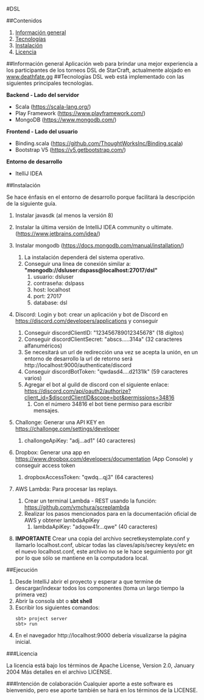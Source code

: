 #DSL


##Contenidos

1. [Información general](#Información-general)
2. [Tecnologías](#Tecnologías)
3. [Instalación](#Instalación)
4. [Licencia](#Licencia)

##Información general
Aplicación web para brindar una mejor experiencia a los participantes de los torneos DSL de StarCraft, actualmente alojado en
www.deathfate.gg
##Tecnologías
DSL web está implementado con las siguientes principales tecnologías.

**Backend - Lado del servidor**

*   Scala (https://scala-lang.org/)
*   Play Framework (https://www.playframework.com/)
*   MongoDB (https://www.mongodb.com/)

**Frontend - Lado del usuario**

*   Binding.scala (https://github.com/ThoughtWorksInc/Binding.scala)
*   Bootstrap V5 (https://v5.getbootstrap.com/)

**Entorno de desarrollo**
*   ItelliJ IDEA

##Instalación

Se hace énfasis en el entorno de desarrollo porque facilitará la descripción de la siguiente guía.


1.  Instalar javasdk (al menos la versión 8)
2.  Instalar la última versión de IntelliJ IDEA community o ultimate. (https://www.jetbrains.com/idea/)
3.  Instalar mongodb (https://docs.mongodb.com/manual/installation/)
    1. La instalación dependerá del sistema operativo.
    2. Conseguir una línea de conexión similar a: **"mongodb://dsluser:dspass@localhost:27017/dsl"**
        1. usuario: dsluser
        2. contraseña: dslpass
        3. host: localhost
        4. port: 27017
        5. database: dsl                
4.  Discord: Login y bot: crear un aplicación y bot de Discord en https://discord.com/developers/applications y conseguir
    1.  Conseguir discordClientID: "123456789012345678" (18 dígitos)
    2.  Conseguir discordClientSecret: "abscs.....314a" (32 caracteres alfanuméricos)
    3.  Se necesitará un url de redirección una vez se acepta la unión, en un entorno de desarrollo la url de retorno será http://localhost:9000/authenticate/discord 
    4.  Conseguir discordBotToken: "qwdasd4....d2131lk" (59 caracteres varios)
    5.  Agregar el bot al guild de discord con el siguiente enlace: https://discord.com/api/oauth2/authorize?client_id=$discordClientID&scope=bot&permissions=34816
        1.  Con el número 34816 el bot tiene permiso para escribir mensajes.
5.  Challonge: Generar una API KEY en https://challonge.com/settings/developer
    1. challongeApiKey: "adj...ad1" (40 caracteres)
6.  Dropbox: Generar una app en https://www.dropbox.com/developers/documentation (App Console) y conseguir access token
    1.  dropboxAccessToken: "qwdq...qj3" (64 caracteres)
7.  AWS Lambda: Para procesar las replays.
    1. Crear un terminal Lambda - REST usando la función: https://github.com/vmchura/screplambda
    2. Realizar los pasos mencionados para en la documentación oficial de AWS y obtener lambdaApiKey
        1. lambdaApiKey: "adqow41r...qwe" (40 caracteres) 
    
8.  **IMPORTANTE** Crear una copia del archivo secretkeystemplate.conf y llamarlo localhost.conf, ubicar todas las claves/apis/secrey keys/etc en el nuevo localhost.conf, este archivo no se le hace seguimiento por git por lo que sólo se mantiene en la computadora local.

##Ejecución

1.  Desde IntelliJ abrir el proyecto y esperar a que termine de descargar/indexar todos los componentes (toma un largo tiempo la primera vez)
2.  Abrir la consola sbt o **sbt shell**
3.  Escribir los siguientes comandos:
    ```
    sbt> project server
    sbt> run
    ```
4.  En el navegador http://localhost:9000 debería visualizarse la página inicial.


###Licencia

La licencia está bajo los términos de  Apache License, Version 2.0, January 2004
Más detalles en el archivo LICENSE.

###Intención de colaboración
Cualquier aporte a este software es bienvenido, pero ese aporte también se hará en los términos de la LICENSE.


 
                             
